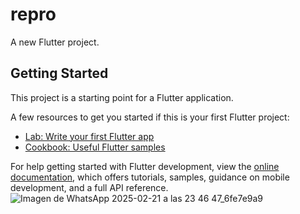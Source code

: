 # repro

A new Flutter project.

## Getting Started

This project is a starting point for a Flutter application.

A few resources to get you started if this is your first Flutter project:

- [Lab: Write your first Flutter app](https://docs.flutter.dev/get-started/codelab)
- [Cookbook: Useful Flutter samples](https://docs.flutter.dev/cookbook)

For help getting started with Flutter development, view the
[online documentation](https://docs.flutter.dev/), which offers tutorials,
samples, guidance on mobile development, and a full API reference.
![Imagen de WhatsApp 2025-02-21 a las 23 46 47_6fe7e9a9](https://github.com/user-attachments/assets/75252bae-9f47-4a64-8055-b71c35a8fa0c)
